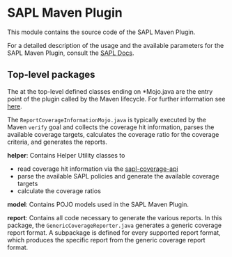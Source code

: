 # SAPL Maven Plugin

This module contains the source code of the SAPL Maven Plugin.

For a detailed description of the usage and the available parameters for the SAPL Maven Plugin, consult the [SAPL Docs](https://sapl.io/docs/latest/sapl-reference.html#code-coverage-reports-via-the-sapl-maven-plugin).

## Top-level packages

The at the top-level defined classes ending on *Mojo.java are the entry point of the plugin called by the Maven lifecycle. For further information see [here](https://maven.apache.org/guides/plugin/guide-java-plugin-development.html).

The `ReportCoverageInformationMojo.java` is typically executed by the Maven `verify` goal and collects the coverage hit information, parses the available coverage targets, calculates the coverage ratio for the coverage criteria, and generates the reports.

**helper**:
Contains Helper Utility classes to 
- read coverage hit information via the [sapl-coverage-api](https://github.com/heutelbeck/sapl-policy-engine/tree/master/sapl-coverage-api)
- parse the available SAPL policies and generate the available coverage targets
- calculate the coverage ratios

**model**:
Contains POJO models used in the SAPL Maven Plugin.

**report**:
Contains all code necessary to generate the various reports. 
In this package, the `GenericCoverageReporter.java` generates a generic coverage report format. A subpackage is defined for every supported report format, which produces the specific report from the generic coverage report format.